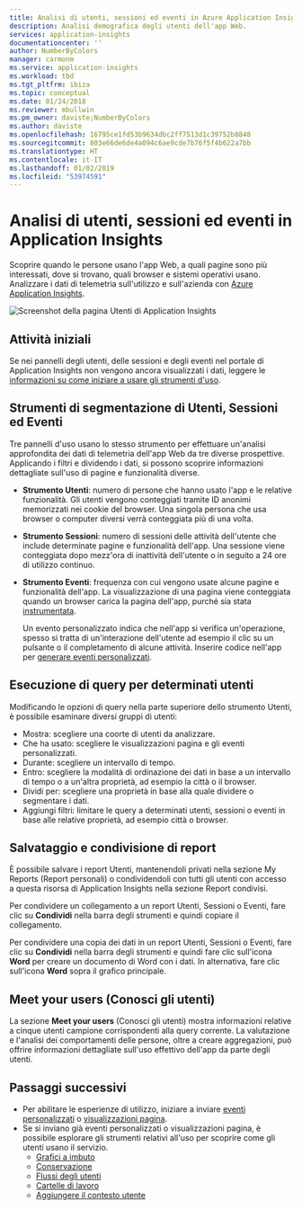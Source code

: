 ```yaml
---
title: Analisi di utenti, sessioni ed eventi in Azure Application Insights | Microsoft Docs
description: Analisi demografica degli utenti dell'app Web.
services: application-insights
documentationcenter: ''
author: NumberByColors
manager: carmonm
ms.service: application-insights
ms.workload: tbd
ms.tgt_pltfrm: ibiza
ms.topic: conceptual
ms.date: 01/24/2018
ms.reviewer: mbullwin
ms.pm_owner: daviste;NumberByColors
ms.author: daviste
ms.openlocfilehash: 16795ce1fd53b9634dbc2ff7513d1c39752b8848
ms.sourcegitcommit: 803e66de6de4a094c6ae9cde7b76f5f4b622a7bb
ms.translationtype: HT
ms.contentlocale: it-IT
ms.lasthandoff: 01/02/2019
ms.locfileid: "53974591"
---
```

# <a name="users-sessions-and-events-analysis-in-application-insights"></a>Analisi di utenti, sessioni ed eventi in Application Insights

Scoprire quando le persone usano l'app Web, a quali pagine sono più interessati, dove si trovano, quali browser e sistemi operativi usano. Analizzare i dati di telemetria sull'utilizzo e sull'azienda con [Azure Application Insights](app-insights-overview.md).

![Screenshot della pagina Utenti di Application Insights](./media/app-insights-usage-segmentation/0001-users.png)

## <a name="get-started"></a>Attività iniziali

Se nei pannelli degli utenti, delle sessioni e degli eventi nel portale di Application Insights non vengono ancora visualizzati i dati, leggere le [informazioni su come iniziare a usare gli strumenti d'uso](app-insights-usage-overview.md).

## <a name="the-users-sessions-and-events-segmentation-tool"></a>Strumenti di segmentazione di Utenti, Sessioni ed Eventi

Tre pannelli d'uso usano lo stesso strumento per effettuare un'analisi approfondita dei dati di telemetria dell'app Web da tre diverse prospettive. Applicando i filtri e dividendo i dati, si possono scoprire informazioni dettagliate sull'uso di pagine e funzionalità diverse.

* **Strumento Utenti**: numero di persone che hanno usato l'app e le relative funzionalità.  Gli utenti vengono conteggiati tramite ID anonimi memorizzati nei cookie del browser. Una singola persona che usa browser o computer diversi verrà conteggiata più di una volta.
* **Strumento Sessioni**: numero di sessioni delle attività dell'utente che include determinate pagine e funzionalità dell'app. Una sessione viene conteggiata dopo mezz'ora di inattività dell'utente o in seguito a 24 ore di utilizzo continuo.
* **Strumento Eventi**: frequenza con cui vengono usate alcune pagine e funzionalità dell'app. La visualizzazione di una pagina viene conteggiata quando un browser carica la pagina dell'app, purché sia stata [instrumentata](../azure-monitor/app/javascript.md). 

    Un evento personalizzato indica che nell'app si verifica un'operazione, spesso si tratta di un'interazione dell'utente ad esempio il clic su un pulsante o il completamento di alcune attività. Inserire codice nell'app per [generare eventi personalizzati](../azure-monitor/app/api-custom-events-metrics.md#trackevent).

## <a name="querying-for-certain-users"></a>Esecuzione di query per determinati utenti

Modificando le opzioni di query nella parte superiore dello strumento Utenti, è possibile esaminare diversi gruppi di utenti:

* Mostra: scegliere una coorte di utenti da analizzare.
* Che ha usato: scegliere le visualizzazioni pagina e gli eventi personalizzati.
* Durante: scegliere un intervallo di tempo.
* Entro: scegliere la modalità di ordinazione dei dati in base a un intervallo di tempo o a un'altra proprietà, ad esempio la città o il browser.
* Dividi per: scegliere una proprietà in base alla quale dividere o segmentare i dati. 
* Aggiungi filtri: limitare le query a determinati utenti, sessioni o eventi in base alle relative proprietà, ad esempio città o browser. 
 
## <a name="saving-and-sharing-reports"></a>Salvataggio e condivisione di report 
È possibile salvare i report Utenti, mantenendoli privati nella sezione My Reports (Report personali) o condividendoli con tutti gli utenti con accesso a questa risorsa di Application Insights nella sezione Report condivisi.

Per condividere un collegamento a un report Utenti, Sessioni o Eventi, fare clic su **Condividi** nella barra degli strumenti e quindi copiare il collegamento.

Per condividere una copia dei dati in un report Utenti, Sessioni o Eventi, fare clic su **Condividi** nella barra degli strumenti e quindi fare clic sull'icona **Word** per creare un documento di Word con i dati. In alternativa, fare clic sull'icona **Word** sopra il grafico principale.

## <a name="meet-your-users"></a>Meet your users (Conosci gli utenti)

La sezione **Meet your users** (Conosci gli utenti) mostra informazioni relative a cinque utenti campione corrispondenti alla query corrente. La valutazione e l'analisi dei comportamenti delle persone, oltre a creare aggregazioni, può offrire informazioni dettagliate sull'uso effettivo dell'app da parte degli utenti.

## <a name="next-steps"></a>Passaggi successivi

- Per abilitare le esperienze di utilizzo, iniziare a inviare [eventi personalizzati](https://docs.microsoft.com/azure/application-insights/app-insights-api-custom-events-metrics#trackevent) o [visualizzazioni pagina](https://docs.microsoft.com/azure/application-insights/app-insights-api-custom-events-metrics#page-views).
- Se si inviano già eventi personalizzati o visualizzazioni pagina, è possibile esplorare gli strumenti relativi all'uso per scoprire come gli utenti usano il servizio.
    - [Grafici a imbuto](usage-funnels.md)
    - [Conservazione](app-insights-usage-retention.md)
    - [Flussi degli utenti](app-insights-usage-flows.md)
    - [Cartelle di lavoro](app-insights-usage-workbooks.md)
    - [Aggiungere il contesto utente](app-insights-usage-send-user-context.md)